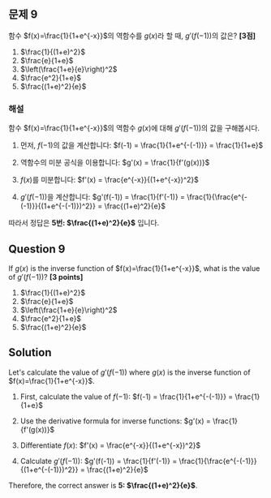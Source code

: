 ## 문제 9

함수 $f(x)=\frac{1}{1+e^{-x}}$의 역함수를 $g(x)$라 할 때, $g'(f(-1))$의 값은? **[3점]**

1. $\frac{1}{(1+e)^2}$
2. $\frac{e}{1+e}$
3. $\left(\frac{1+e}{e}\right)^2$
4. $\frac{e^2}{1+e}$
5. $\frac{(1+e)^2}{e}$

### 해설

함수 $f(x)=\frac{1}{1+e^{-x}}$의 역함수 $g(x)$에 대해 $g'(f(-1))$의 값을 구해봅시다.

1. 먼저, $f(-1)$의 값을 계산합니다:
   $f(-1) = \frac{1}{1+e^{-(-1)}} = \frac{1}{1+e}$

2. 역함수의 미분 공식을 이용합니다: $g'(x) = \frac{1}{f'(g(x))}$

3. $f(x)$를 미분합니다:
   $f'(x) = \frac{e^{-x}}{(1+e^{-x})^2}$

4. $g'(f(-1))$을 계산합니다:
   $g'(f(-1)) = \frac{1}{f'(-1)} = \frac{1}{\frac{e^{-(-1)}}{(1+e^{-(-1)})^2}} = \frac{(1+e)^2}{e}$

따라서 정답은 **5번: $\frac{(1+e)^2}{e}$** 입니다.

## Question 9

If $g(x)$ is the inverse function of $f(x)=\frac{1}{1+e^{-x}}$, what is the value of $g'(f(-1))$? **[3 points]**

1. $\frac{1}{(1+e)^2}$
2. $\frac{e}{1+e}$
3. $\left(\frac{1+e}{e}\right)^2$
4. $\frac{e^2}{1+e}$
5. $\frac{(1+e)^2}{e}$

## Solution

Let's calculate the value of $g'(f(-1))$ where $g(x)$ is the inverse function of $f(x)=\frac{1}{1+e^{-x}}$.

1. First, calculate the value of $f(-1)$:
   $f(-1) = \frac{1}{1+e^{-(-1)}} = \frac{1}{1+e}$

2. Use the derivative formula for inverse functions: $g'(x) = \frac{1}{f'(g(x))}$

3. Differentiate $f(x)$:
   $f'(x) = \frac{e^{-x}}{(1+e^{-x})^2}$

4. Calculate $g'(f(-1))$:
   $g'(f(-1)) = \frac{1}{f'(-1)} = \frac{1}{\frac{e^{-(-1)}}{(1+e^{-(-1)})^2}} = \frac{(1+e)^2}{e}$

Therefore, the correct answer is **5: $\frac{(1+e)^2}{e}$**.